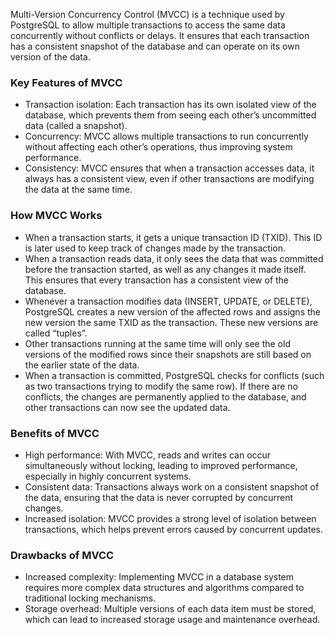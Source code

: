 Multi-Version Concurrency Control (MVCC) is a technique used by PostgreSQL to allow multiple transactions to access the same data concurrently without conflicts or delays. It ensures that each transaction has a consistent snapshot of the database and can operate on its own version of the data.

### Key Features of MVCC
- Transaction isolation: Each transaction has its own isolated view of the database, which prevents them from seeing each other’s uncommitted data (called a snapshot).
- Concurrency: MVCC allows multiple transactions to run concurrently without affecting each other’s operations, thus improving system performance.
- Consistency: MVCC ensures that when a transaction accesses data, it always has a consistent view, even if other transactions are modifying the data at the same time.
### How MVCC Works
- When a transaction starts, it gets a unique transaction ID (TXID). This ID is later used to keep track of changes made by the transaction.
- When a transaction reads data, it only sees the data that was committed before the transaction started, as well as any changes it made itself. This ensures that every transaction has a consistent view of the database.
- Whenever a transaction modifies data (INSERT, UPDATE, or DELETE), PostgreSQL creates a new version of the affected rows and assigns the new version the same TXID as the transaction. These new versions are called “tuples”.
- Other transactions running at the same time will only see the old versions of the modified rows since their snapshots are still based on the earlier state of the data.
- When a transaction is committed, PostgreSQL checks for conflicts (such as two transactions trying to modify the same row). If there are no conflicts, the changes are permanently applied to the database, and other transactions can now see the updated data.
### Benefits of MVCC
- High performance: With MVCC, reads and writes can occur simultaneously without locking, leading to improved performance, especially in highly concurrent systems.
- Consistent data: Transactions always work on a consistent snapshot of the data, ensuring that the data is never corrupted by concurrent changes.
- Increased isolation: MVCC provides a strong level of isolation between transactions, which helps prevent errors caused by concurrent updates.
### Drawbacks of MVCC
- Increased complexity: Implementing MVCC in a database system requires more complex data structures and algorithms compared to traditional locking mechanisms.
- Storage overhead: Multiple versions of each data item must be stored, which can lead to increased storage usage and maintenance overhead.

